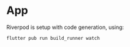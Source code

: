 # App

Riverpod is setup with code generation, using:

```bash
flutter pub run build_runner watch
```

